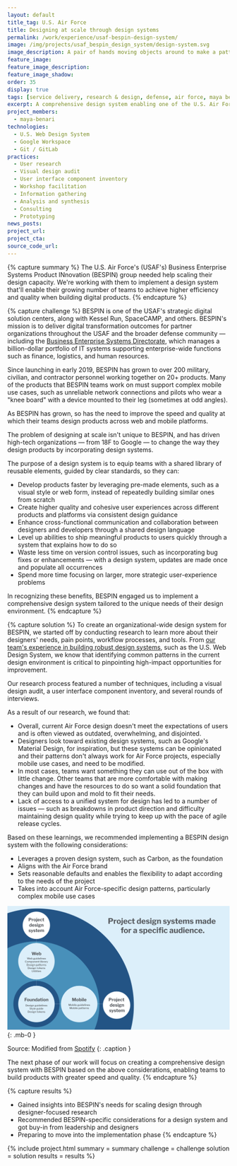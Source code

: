 ```yaml
---
layout: default
title_tag: U.S. Air Force
title: Designing at scale through design systems
permalink: /work/experience/usaf-bespin-design-system/
image: /img/projects/usaf_bespin_design_system/design-system.svg
image_description: A pair of hands moving objects around to make a pattern.
feature_image:
feature_image_description:
feature_image_shadow:
order: 35
display: true
tags: [service delivery, research & design, defense, air force, maya benari]
excerpt: A comprehensive design system enabling one of the U.S. Air Force's largest digital solution centers to ship products to users with greater speed and quality.
project_members:
  - maya-benari
technologies:
  - U.S. Web Design System
  - Google Workspace
  - Git / GitLab
practices:
  - User research
  - Visual design audit
  - User interface component inventory
  - Workshop facilitation
  - Information gathering
  - Analysis and synthesis
  - Consulting
  - Prototyping
news_posts:
project_url:
project_cta:
source_code_url:
---
```


{% capture summary %}
The U.S. Air Force's (USAF's) Business Enterprise Systems Product INnovation (BESPIN)
group needed help scaling their design capacity. We're working with them to implement
a design system that'll enable their growing number of teams to achieve higher efficiency
and quality when building digital products.
{% endcapture %}

{% capture challenge %}
BESPIN is one of the USAF's strategic digital solution centers, along with Kessel Run,
SpaceCAMP, and others. BESPIN's mission is to deliver digital transformation outcomes
for partner organizations throughout the USAF and the broader defense community —
including the [Business Enterprise Systems Directorate](https://www.airforcebes.af.mil/),
which manages a billion-dollar portfolio of IT systems supporting enterprise-wide
functions such as finance, logistics, and human resources.

Since launching in early 2019, BESPIN has grown to over 200 military, civilian, and
contractor personnel working together on 20+ products. Many of the products that
BESPIN teams work on must support complex mobile use cases, such as unreliable
network connections and pilots who wear a "knee board" with a device mounted to
their leg (sometimes at odd angles).

As BESPIN has grown, so has the need to improve the speed and quality at which their
teams design products across web and mobile platforms.

The problem of designing at scale isn't unique to BESPIN, and has driven high-tech
organizations — from 18F to Google — to change the way they design products by
incorporating design systems.

The purpose of a design system is to equip teams with a shared library of reusable
elements, guided by clear standards, so they can:

- Develop products faster by leveraging pre-made elements, such as a
visual style or web form, instead of repeatedly building similar ones
from scratch
- Create higher quality and cohesive user experiences across different
products and platforms via consistent design guidance
- Enhance cross-functional communication and collaboration between designers
and developers through a shared design language
- Level up abilities to ship meaningful products to users quickly through a
system that explains how to do so
- Waste less time on version control issues, such as incorporating bug fixes
or enhancements — with a design system, updates are made once and populate
all occurrences
- Spend more time focusing on larger, more strategic user-experience problems

In recognizing these benefits, BESPIN engaged us to implement a comprehensive
design system tailored to the unique needs of their design environment.
{% endcapture %}

{% capture solution %}
To create an organizational-wide design system for BESPIN, we started off by
conducting research to learn more about their designers' needs, pain points,
workflow processes, and tools. From [our team's experience in building robust design systems](/thoughts/blog/maya-benari-accelerating-the-development-of-high-quality-products/),
such as the U.S. Web Design System, we know that identifying
common patterns in the current design environment is critical
to pinpointing high-impact opportunities for improvement.

Our research process featured a number of techniques, including a visual design audit,
a user interface component inventory, and several rounds of interviews.

As a result of our research, we found that:

- Overall, current Air Force design doesn't meet the expectations of users and is
often viewed as outdated, overwhelming, and disjointed.
- Designers look toward existing design systems, such as Google's Material Design, for
inspiration, but these systems can be opinionated and their patterns don't always work
for Air Force projects, especially mobile use cases, and need to be modified.
- In most cases, teams want something they can use out of the box with little change.
Other teams that are more comfortable with making changes and have the resources to do so want a
solid foundation that they can build upon and mold to fit their needs.
- Lack of access to a unified system for design has led to a
number of issues — such as breakdowns in product direction and difficulty maintaining
design quality while trying to keep up with the pace of agile release cycles.

Based on these learnings, we recommended implementing a BESPIN design system with the
following considerations:

- Leverages a proven design system, such as Carbon, as the foundation
- Aligns with the Air Force brand
- Sets reasonable defaults and enables the flexibility to adapt according
to the needs of the project
- Takes into account Air Force-specific design patterns, particularly complex
mobile use cases

![Illustrates how a design system serves as for the foundation for a web design system and a mobile design system, from which project design systems can be created for specific auidences.](/img/projects/usaf_bespin_design_system/project-design-system.svg){: .mb-0 }

Source: Modified from [Spotify](https://spotify.design/article/reimagining-design-systems-at-spotify)
{: .caption }

The next phase of our work will focus on creating a comprehensive design system
with BESPIN based on the above considerations, enabling teams to build products
with greater speed and quality.
{% endcapture %}

{% capture results %}
- Gained insights into BESPIN's needs for scaling design through designer-focused research
- Recommended BESPIN-specific considerations for a design system and got buy-in
from leadership and designers
- Preparing to move into the implementation phase
{% endcapture %}

{% include project.html
  summary = summary
  challenge = challenge
  solution = solution
  results = results
%}
